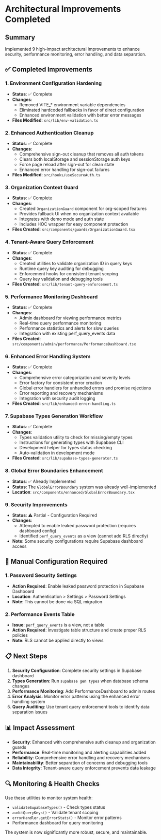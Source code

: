 # Architectural Improvements Completed

## Summary
Implemented 9 high-impact architectural improvements to enhance security, performance monitoring, error handling, and data separation.

## ✅ Completed Improvements

### 1. Environment Configuration Hardening
- **Status**: ✅ Complete
- **Changes**: 
  - Removed VITE_* environment variable dependencies
  - Eliminated hardcoded fallbacks in favor of direct configuration
  - Enhanced environment validation with better error messages
- **Files Modified**: `src/lib/env-validation.ts`

### 2. Enhanced Authentication Cleanup
- **Status**: ✅ Complete  
- **Changes**:
  - Comprehensive sign-out cleanup that removes all auth tokens
  - Clears both localStorage and sessionStorage auth keys
  - Force page reload after sign-out for clean state
  - Enhanced error handling for sign-out failures
- **Files Modified**: `src/hooks/useSecureAuth.ts`

### 3. Organization Context Guard
- **Status**: ✅ Complete
- **Changes**:
  - Created `OrganizationGuard` component for org-scoped features
  - Provides fallback UI when no organization context available
  - Integrates with demo mode and auth state
  - Includes HOC wrapper for easy component protection
- **Files Created**: `src/components/guards/OrganizationGuard.tsx`

### 4. Tenant-Aware Query Enforcement
- **Status**: ✅ Complete
- **Changes**:
  - Created utilities to validate organization ID in query keys
  - Runtime query key auditing for debugging
  - Enforcement hooks for consistent tenant scoping
  - Query key validation and debugging tools
- **Files Created**: `src/lib/tenant-query-enforcement.ts`

### 5. Performance Monitoring Dashboard
- **Status**: ✅ Complete
- **Changes**:
  - Admin dashboard for viewing performance metrics
  - Real-time query performance monitoring
  - Performance statistics and alerts for slow queries
  - Integration with existing perf_query_events data
- **Files Created**: `src/components/admin/performance/PerformanceDashboard.tsx`

### 6. Enhanced Error Handling System
- **Status**: ✅ Complete
- **Changes**:
  - Comprehensive error categorization and severity levels
  - Error factory for consistent error creation
  - Global error handlers for unhandled errors and promise rejections
  - Error reporting and recovery mechanisms
  - Integration with security audit logging
- **Files Created**: `src/lib/enhanced-error-handling.ts`

### 7. Supabase Types Generation Workflow
- **Status**: ✅ Complete
- **Changes**:
  - Types validation utility to check for missing/empty types
  - Instructions for generating types with Supabase CLI
  - Development helper for types status checking
  - Auto-validation in development mode
- **Files Created**: `src/lib/supabase-types-generator.ts`

### 8. Global Error Boundaries Enhancement
- **Status**: ✅ Already Implemented
- **Status**: The `GlobalErrorBoundary` system was already well-implemented
- **Location**: `src/components/enhanced/GlobalErrorBoundary.tsx`

### 9. Security Improvements
- **Status**: ⚠️ Partial - Configuration Required
- **Changes**:
  - Attempted to enable leaked password protection (requires dashboard config)
  - Identified `perf_query_events` as a view (cannot add RLS directly)
- **Note**: Some security configurations require Supabase dashboard access

## 🔧 Manual Configuration Required

### 1. Password Security Settings
- **Action Required**: Enable leaked password protection in Supabase Dashboard
- **Location**: Authentication > Settings > Password Settings
- **Note**: This cannot be done via SQL migration

### 2. Performance Events Table
- **Issue**: `perf_query_events` is a view, not a table
- **Action Required**: Investigate table structure and create proper RLS policies
- **Note**: RLS cannot be applied directly to views

## 📋 Next Steps

1. **Security Configuration**: Complete security settings in Supabase dashboard
2. **Types Generation**: Run `supabase gen types` when database schema changes
3. **Performance Monitoring**: Add PerformanceDashboard to admin routes
4. **Error Analysis**: Monitor error patterns using the enhanced error handling system
5. **Query Auditing**: Use tenant query enforcement tools to identify data separation issues

## 📊 Impact Assessment

- **Security**: Enhanced with comprehensive auth cleanup and organization guards
- **Performance**: Real-time monitoring and alerting capabilities added
- **Reliability**: Comprehensive error handling and recovery mechanisms
- **Maintainability**: Better separation of concerns and debugging tools
- **Data Integrity**: Tenant-aware query enforcement prevents data leakage

## 🔍 Monitoring & Health Checks

Use these utilities to monitor system health:
- `validateSupabaseTypes()` - Check types status
- `auditQueryKeys()` - Validate tenant scoping
- `errorHandler.getErrorStats()` - Monitor error patterns
- Performance dashboard for query monitoring

The system is now significantly more robust, secure, and maintainable.